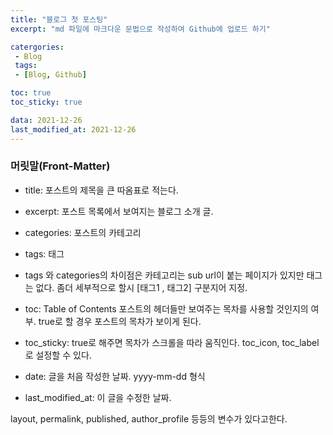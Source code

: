 ```yaml
---
title: "블로그 첫 포스팅"
excerpt: "md 파일에 마크다운 문법으로 작성하여 Github에 업로드 하기"

catergories:
 - Blog
 tags:
 - [Blog, Github]

toc: true
toc_sticky: true

data: 2021-12-26
last_modified_at: 2021-12-26
---
```


### 머릿말(Front-Matter)

- title: 포스트의 제목을 큰 따옴표로 적는다.
- excerpt: 포스트 목록에서 보여지는 블로그 소개 글.
- categories: 포스트의 카테고리
- tags: 태그
- tags 와 categories의 차이점은 카테고리는 sub url이 붙는 페이지가 있지만 태그는 없다.
  좀더 세부적으로 할시 [태그1 , 태그2] 구분지어 지정.

- toc: Table of Contents 포스트의 헤더들만 보여주는 목차를 사용할 것인지의 여부.
  true로 할 경우 포스트의 목차가 보이게 된다.

- toc_sticky: true로 해주면 목차가 스크롤을 따라 움직인다. toc_icon, toc_label로 설정할 수 있다.

- date: 글을 처음 작성한 날짜. yyyy-mm-dd 형식
- last_modified_at: 이 글을 수정한 날짜.

layout, permalink, published, author_profile 등등의 변수가 있다고한다.
